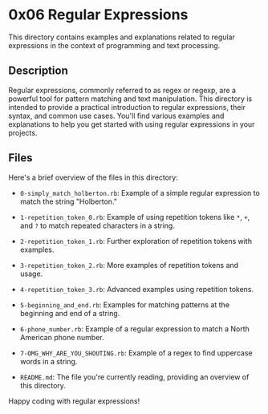 # 0x06 Regular Expressions

This directory contains examples and explanations related to regular expressions in the context of programming and text processing.

## Description

Regular expressions, commonly referred to as regex or regexp, are a powerful tool for pattern matching and text manipulation. This directory is intended to provide a practical introduction to regular expressions, their syntax, and common use cases. You'll find various examples and explanations to help you get started with using regular expressions in your projects.

## Files

Here's a brief overview of the files in this directory:

- `0-simply_match_holberton.rb`: Example of a simple regular expression to match the string "Holberton."

- `1-repetition_token_0.rb`: Example of using repetition tokens like `*`, `+`, and `?` to match repeated characters in a string.

- `2-repetition_token_1.rb`: Further exploration of repetition tokens with examples.

- `3-repetition_token_2.rb`: More examples of repetition tokens and usage.

- `4-repetition_token_3.rb`: Advanced examples using repetition tokens.

- `5-beginning_and_end.rb`: Examples for matching patterns at the beginning and end of a string.

- `6-phone_number.rb`: Example of a regular expression to match a North American phone number.

- `7-OMG_WHY_ARE_YOU_SHOUTING.rb`: Example of a regex to find uppercase words in a string.

- `README.md`: The file you're currently reading, providing an overview of this directory.

Happy coding with regular expressions!
